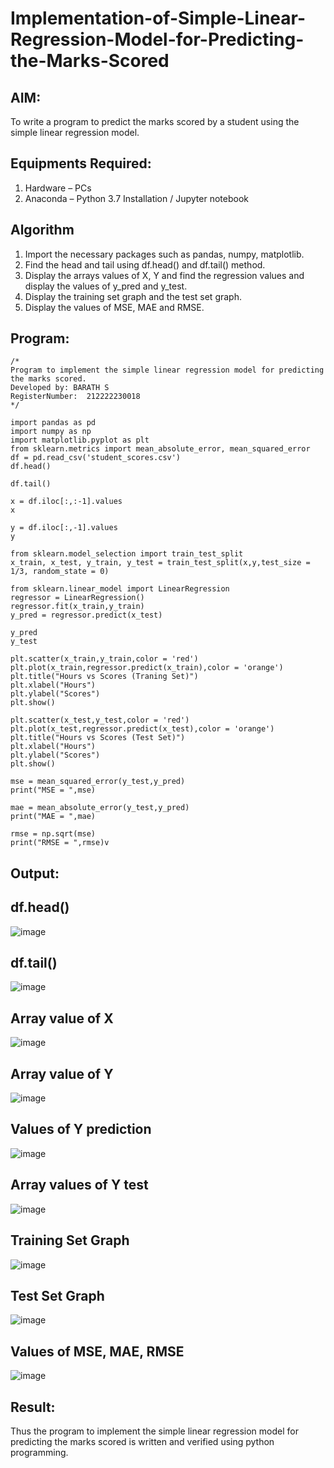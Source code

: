 # Implementation-of-Simple-Linear-Regression-Model-for-Predicting-the-Marks-Scored

## AIM:
To write a program to predict the marks scored by a student using the simple linear regression model.

## Equipments Required:
1. Hardware – PCs
2. Anaconda – Python 3.7 Installation / Jupyter notebook

## Algorithm
1. Import the necessary packages such as pandas, numpy, matplotlib.
2. Find the head and tail using df.head() and df.tail() method.
3. Display the arrays values of X, Y and find the regression values and display the values of y_pred and y_test.
4. Display the training set graph and the test set graph.
5. Display the values of MSE, MAE and RMSE.

## Program:
```
/*
Program to implement the simple linear regression model for predicting the marks scored.
Developed by: BARATH S
RegisterNumber:  212222230018
*/

import pandas as pd
import numpy as np
import matplotlib.pyplot as plt
from sklearn.metrics import mean_absolute_error, mean_squared_error
df = pd.read_csv('student_scores.csv')
df.head()

df.tail()

x = df.iloc[:,:-1].values
x

y = df.iloc[:,-1].values
y

from sklearn.model_selection import train_test_split
x_train, x_test, y_train, y_test = train_test_split(x,y,test_size = 1/3, random_state = 0)

from sklearn.linear_model import LinearRegression
regressor = LinearRegression()
regressor.fit(x_train,y_train)
y_pred = regressor.predict(x_test)

y_pred
y_test

plt.scatter(x_train,y_train,color = 'red')
plt.plot(x_train,regressor.predict(x_train),color = 'orange')
plt.title("Hours vs Scores (Traning Set)")
plt.xlabel("Hours")
plt.ylabel("Scores")
plt.show()

plt.scatter(x_test,y_test,color = 'red')
plt.plot(x_test,regressor.predict(x_test),color = 'orange')
plt.title("Hours vs Scores (Test Set)")
plt.xlabel("Hours")
plt.ylabel("Scores")
plt.show()

mse = mean_squared_error(y_test,y_pred)
print("MSE = ",mse)

mae = mean_absolute_error(y_test,y_pred)
print("MAE = ",mae)

rmse = np.sqrt(mse)
print("RMSE = ",rmse)v

```

## Output:
## df.head()
![image](https://github.com/barathsubramani/Implementation-of-Simple-Linear-Regression-Model-for-Predicting-the-Marks-Scored/blob/main/head.png)

## df.tail()
![image](https://github.com/barathsubramani/Implementation-of-Simple-Linear-Regression-Model-for-Predicting-the-Marks-Scored/blob/main/tail.png)

## Array value of X
![image](https://github.com/barathsubramani/Implementation-of-Simple-Linear-Regression-Model-for-Predicting-the-Marks-Scored/blob/main/x.png)

## Array value of Y
![image](https://github.com/barathsubramani/Implementation-of-Simple-Linear-Regression-Model-for-Predicting-the-Marks-Scored/blob/main/y.png)

## Values of Y prediction
![image](https://github.com/barathsubramani/Implementation-of-Simple-Linear-Regression-Model-for-Predicting-the-Marks-Scored/blob/main/ypred.png)

## Array values of Y test
![image](https://github.com/barathsubramani/Implementation-of-Simple-Linear-Regression-Model-for-Predicting-the-Marks-Scored/blob/main/ytest.png)

## Training Set Graph
![image](https://github.com/barathsubramani/Implementation-of-Simple-Linear-Regression-Model-for-Predicting-the-Marks-Scored/blob/main/train.png)

## Test Set Graph
![image](https://github.com/barathsubramani/Implementation-of-Simple-Linear-Regression-Model-for-Predicting-the-Marks-Scored/blob/main/test.png)

## Values of MSE, MAE, RMSE
![image](https://github.com/barathsubramani/Implementation-of-Simple-Linear-Regression-Model-for-Predicting-the-Marks-Scored/blob/main/mse.png)


## Result:
Thus the program to implement the simple linear regression model for predicting the marks scored is written and verified using python programming.
